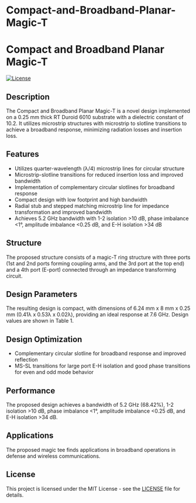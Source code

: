 # Compact-and-Broadband-Planar-Magic-T

# Compact and Broadband Planar Magic-T

[![License](https://img.shields.io/badge/license-MIT-blue.svg)](https://opensource.org/licenses/MIT)

## Description

The Compact and Broadband Planar Magic-T is a novel design implemented on a 0.25 mm thick RT Duroid 6010 substrate with a dielectric constant of 10.2. It utilizes microstrip structures with microstrip to slotline transitions to achieve a broadband response, minimizing radiation losses and insertion loss.

## Features

- Utilizes quarter-wavelength (λ/4) microstrip lines for circular structure
- Microstrip-slotline transitions for reduced insertion loss and improved bandwidth
- Implementation of complementary circular slotlines for broadband response
- Compact design with low footprint and high bandwidth
- Radial stub and stepped matching microstrip line for impedance transformation and improved bandwidth
- Achieves 5.2 GHz bandwidth with 1-2 isolation >10 dB, phase imbalance <1°, amplitude imbalance <0.25 dB, and E-H isolation >34 dB

## Structure

The proposed structure consists of a magic-T ring structure with three ports (1st and 2nd ports forming coupling arms, and the 3rd port at the top end) and a 4th port (E-port) connected through an impedance transforming circuit.

## Design Parameters

The resulting design is compact, with dimensions of 6.24 mm x 8 mm x 0.25 mm (0.41λ x 0.53λ x 0.02λ), providing an ideal response at 7.6 GHz. Design values are shown in Table 1.

## Design Optimization

- Complementary circular slotline for broadband response and improved reflection
- MS-SL transitions for large port E-H isolation and good phase transitions for even and odd mode behavior

## Performance

The proposed design achieves a bandwidth of 5.2 GHz (68.42%), 1-2 isolation >10 dB, phase imbalance <1°, amplitude imbalance <0.25 dB, and E-H isolation >34 dB.

## Applications

The proposed magic tee finds applications in broadband operations in defense and wireless communications.

## License

This project is licensed under the MIT License - see the [LICENSE](LICENSE) file for details.
